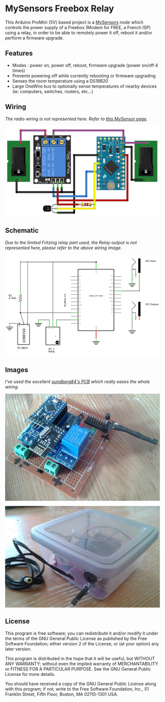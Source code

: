 # MySensors Freebox Relay

This Arduino ProMini (5V) based project is a [MySensors](https://www.mysensors.org/)  node which controls the power supply of a Freebox (Modem for FREE, a French ISP) using a relay, in order to be able to remotely power it off, reboot it and/or perform a firmware upgrade.


## Features
- Modes : power on, power off, reboot, firmware upgrade (power on/off 4 times)
- Prevents powering off while currently rebooting or firmware upgrading
- Senses the room temperature using a DS18B20
- Large OneWire bus to optionally sense temperatures of nearby devices (ie: computers, switches, routers, etc...)


## Wiring
*The radio wiring is not represented here. Refer to [this MySensor page](https://www.mysensors.org/build/connect_radio).*

![wiring](images/wiring.png)


## Schematic
*Due to the limited Fritzing relay part used, the Relay output is not represented here, please refer to the above wiring image.*

![schematic](images/schematic.png)


## Images
*I've used the excellent [sundberg84's PCB](https://www.openhardware.io/view/4/EasyNewbie-PCB-for-MySensors)  which really eases the whole wiring.*

![PCB](images/img_pcb.jpg)

![PCB](images/img_box.jpg)


## License

This program is free software; you can redistribute it and/or modify it under the terms of the GNU General Public License as published by the Free Software Foundation; either version 2 of the License, or (at your option) any later version.

This program is distributed in the hope that it will be useful, but WITHOUT ANY WARRANTY; without even the implied warranty of MERCHANTABILITY or FITNESS FOR A PARTICULAR PURPOSE.  See the GNU General Public License for more details.

You should have received a copy of the GNU General Public License along with this program; if not, write to the Free Software Foundation, Inc., 51 Franklin Street, Fifth Floor, Boston, MA 02110-1301 USA.
